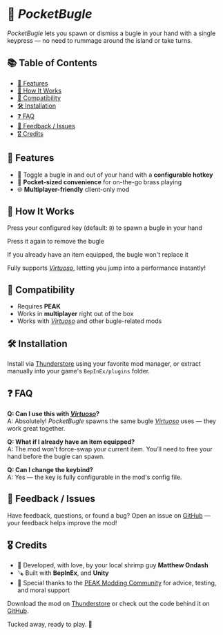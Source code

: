 # 📯 *PocketBugle*

*PocketBugle* lets you spawn or dismiss a bugle in your hand with a single keypress — no need to rummage around the island or take turns.

## 📚 Table of Contents

- [🚀 Features](#-features)
- [🔧 How It Works](#-how-it-works)
- [🔗 Compatibility](#-compatibility)
- [🛠️ Installation](#-installation)
- [❓ FAQ](#-faq)
- [💬 Feedback / Issues](#-feedback--issues)
- [🎖️ Credits](#-credits)

## 🚀 Features

- 🎺 Toggle a bugle in and out of your hand with a **configurable hotkey**
- 🧳 **Pocket-sized convenience** for on-the-go brass playing
- 🌐 **Multiplayer-friendly** client-only mod

## 🔧 How It Works

Press your configured key (default: `B`) to spawn a bugle in your hand

Press it again to remove the bugle

If you already have an item equipped, the bugle won't replace it

Fully supports [*Virtuoso*][virtuoso], letting you jump into a performance instantly!

## 🔗 Compatibility

- Requires **PEAK**
- Works in **multiplayer** right out of the box
- Works with [*Virtuoso*][virtuoso] and other bugle-related mods

## 🛠️ Installation

Install via [Thunderstore][thunderstore] using your favorite mod manager, or extract manually into your game's `BepInEx/plugins` folder.

## ❓ FAQ

**Q: Can I use this with [*Virtuoso*][virtuoso]?**  
A: Absolutely! *PocketBugle* spawns the same bugle [*Virtuoso*][virtuoso] uses — they work great together.

**Q: What if I already have an item equipped?**  
A: The mod won’t force-swap your current item. You’ll need to free your hand before the bugle can spawn.

**Q: Can I change the keybind?**  
A: Yes — the key is fully configurable in the mod's config file.

## 💬 Feedback / Issues

Have feedback, questions, or found a bug? Open an issue on [GitHub][github] — your feedback helps improve the mod!

## 🎖️ Credits

- 🦐 Developed, with love, by your local shrimp guy **Matthew Ondash**
- 🪚 Built with **BepInEx**, and **Unity**
- 💖 Special thanks to the [PEAK Modding Community][discord] for advice, testing, and moral support

Download the mod on [Thunderstore][thunderstore] or check out the code behind it on [GitHub][github].

Tucked away, ready to play. 📯

[discord]: https://discord.gg/SAw86z24rB
[github]: https://github.com/mondash/PocketBugle
[thunderstore]: https://thunderstore.io/c/peak/
[virtuoso]: https://thunderstore.io/c/peak/p/mondash/Virtuoso/
